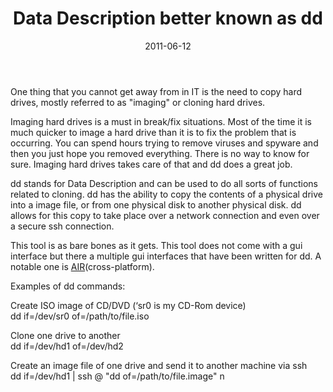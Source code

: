 ﻿---
layout: post
title: Data Description better known as dd
date: 2011-06-12
categories: None
---

One thing that you cannot get away from in IT is the need to copy hard drives, mostly referred to as "imaging" or cloning hard drives.  

Imaging hard drives is a must in break/fix situations. Most of the time it is much quicker to image a hard drive than it is to fix the problem that is occurring. You can spend hours trying to remove viruses and spyware and then you just hope you removed everything. There is no way to know for sure. Imaging hard drives takes care of that and dd does a great job.  

dd stands for Data Description and can be used to do all sorts of functions related to cloning. dd has the ability to copy the contents of a physical drive into a image file, or from one physical disk to another physical disk. dd allows for this copy to take place over a network connection and even over a secure ssh connection.  

This tool is as bare bones as it gets. This tool does not come with a gui interface but there a multiple gui interfaces that have been written for dd. A notable one is <a href="http://sourceforge.net/apps/mediawiki/air-imager" target="_blank">AIR</a>(cross-platform).  

Examples of dd commands:  

Create ISO image of CD/DVD (&#8216;sr0 is my CD-Rom device)  
dd if=/dev/sr0 of=/path/to/file.iso  


Clone one drive to another  
dd if=/dev/hd1 of=/dev/hd2  


Create an image file of one drive and send it to another machine via ssh  
dd if=/dev/hd1 | ssh @ "dd of=/path/to/file.image"  n
